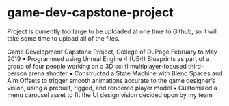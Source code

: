 # game-dev-capstone-project

Project is currently too large to be uploaded at one time to Github, so it will take some time to upload all of the files.


Game Development Capstone Project, College of DuPage		February to May 2019
•	Programmed using Unreal Engine 4 (UE4) Blueprints as part of a group of four people working on a 3D sci fi multiplayer-focused third-person arena shooter
•	Constructed a State Machine with Blend Spaces and Aim Offsets to trigger smooth animations accurate to the game designer’s vision, using a prebuilt, rigged, and rendered player model
•	Customized a menu carousel asset to fit the UI design vision decided upon by my team
